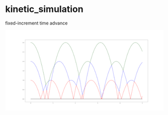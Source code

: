 # kinetic_simulation

fixed-increment time advance

![alt text](https://raw.githubusercontent.com/khanh1412/kinetic_simulation/master/Figure_1.png)
